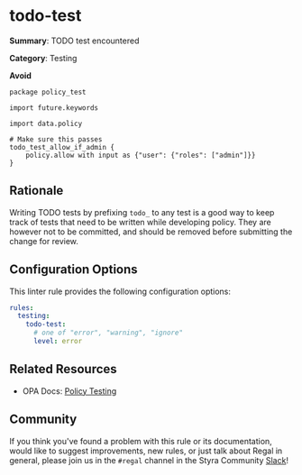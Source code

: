 # todo-test

**Summary**: TODO test encountered

**Category**: Testing

**Avoid**
```rego
package policy_test

import future.keywords

import data.policy

# Make sure this passes
todo_test_allow_if_admin {
    policy.allow with input as {"user": {"roles": ["admin"]}}
}
```

## Rationale

Writing TODO tests by prefixing `todo_` to any test is a good way to keep track of tests that need to be written while
developing policy. They are however not to be committed, and should be removed before submitting the change for review.

## Configuration Options

This linter rule provides the following configuration options:

```yaml
rules:
  testing:
    todo-test:
      # one of "error", "warning", "ignore"
      level: error
```

## Related Resources

- OPA Docs: [Policy Testing](https://www.openpolicyagent.org/docs/latest/policy-testing/)

## Community

If you think you've found a problem with this rule or its documentation, would like to suggest improvements, new rules,
or just talk about Regal in general, please join us in the `#regal` channel in the Styra Community
[Slack](https://communityinviter.com/apps/styracommunity/signup)!
